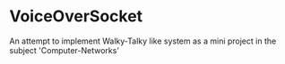 # VoiceOverSocket
An attempt to implement Walky-Talky like system as a mini project in the subject 'Computer-Networks'



